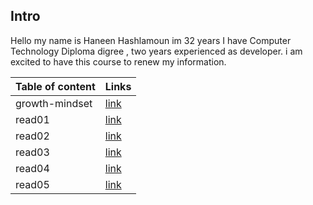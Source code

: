 

## Intro


Hello my name is Haneen Hashlamoun im 32 years I have Computer Technology Diploma digree , two years experienced as developer. i am excited to have this course to renew my information.


| Table of content      | Links |
| ----------- | ----------- |
| growth-mindset      | [link](https://haneenhaashlamoun.github.io/reading-notes/GrowthMindset)       |
| read01   | [link](https://haneenhaashlamoun.github.io/reading-notes/Read01)        |
| read02 |[link](https://haneenhaashlamoun.github.io/reading-notes/read02)|
| read03 |[link](https://haneenhaashlamoun.github.io/reading-notes/read03)|
| read04 |[link](https://haneenhaashlamoun.github.io/reading-notes/read04)|
| read05 |[link](https://haneenhaashlamoun.github.io/reading-notes/read05)|

